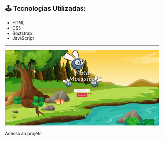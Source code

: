 <h2> 🕹️ Tecnologias Utilizadas: </h2>
<ul>
<li>HTML</li>
<li>CSS</li>
<li>Bootstrap</li>
<li> JavaScript </li>
</ul>

<hr>
<p align="center">
  <img alt="License" src=".github/preview.jpg">
</p>
<p>Acesso ao projeto: </p>
